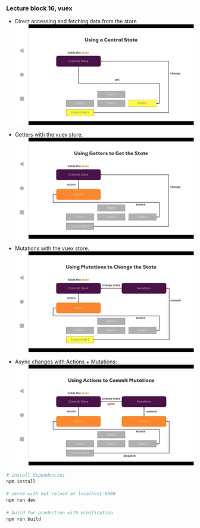### Lecture block 16, vuex

* Direct accessing and fetching data from the store
![VueJS-instance-lifecycle](../../images-from-course/260-Vuex.jpg)


* Getters with the vuex store.
![Vuex-getters](../../images-from-course/264-getters-with-vuex.jpg)

* Mutations with the vuex store.
![Vuex-mutations](../../images-from-course/267-vuex-mutations.jpg)

* Async changes with Actions + Mutations:
![Vuex-actions](../../images-from-course/270-async-mutations-with-actions..jpg)


``` bash
# install dependencies
npm install

# serve with hot reload at localhost:8080
npm run dev

# build for production with minification
npm run build
```

